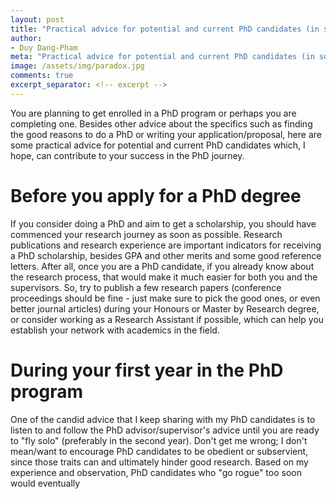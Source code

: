 ```yaml
---
layout: post
title: "Practical advice for potential and current PhD candidates (in social sciences)"
author:
- Duy Dang-Pham
meta: "Practical advice for potential and current PhD candidates (in social sciences)"
image: /assets/img/paradox.jpg
comments: true
excerpt_separator: <!-- excerpt -->
---
```

You are planning to get enrolled in a PhD program or perhaps you are completing one. Besides other advice about the specifics such as finding the good reasons to do a PhD or writing your application/proposal, here are some practical advice for potential and current PhD candidates which, I hope, can contribute to your success in the PhD journey.<!-- excerpt -->

# Before you apply for a PhD degree

If you consider doing a PhD and aim to get a scholarship, you should have commenced your research journey as soon as possible. Research publications and research experience are important indicators for receiving a PhD scholarship, besides GPA and other merits and some good reference letters. After all, once you are a PhD candidate, if you already know about the research process, that would make it much easier for both you and the supervisors. So, try to publish a few research papers (conference proceedings should be fine - just make sure to pick the good ones, or even better journal articles) during your Honours or Master by Research degree, or consider working as a Research Assistant if possible, which can help you establish your network with academics in the field.

# During your first year in the PhD program

One of the candid advice that I keep sharing with my PhD candidates is to listen to and follow the PhD advisor/supervisor's advice until you are ready to "fly solo" (preferably in the second year). Don't get me wrong; I don't mean/want to encourage PhD candidates to be obedient or subservient, since those traits can  and ultimately hinder good research. Based on my experience and observation, PhD candidates who "go rogue" too soon would eventually 